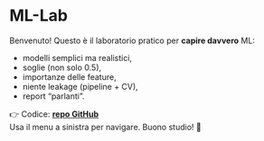 # ML-Lab

Benvenuto! Questo è il laboratorio pratico per **capire davvero** ML:
- modelli semplici ma realistici,
- soglie (non solo 0.5),
- importanze delle feature,
- niente leakage (pipeline + CV),
- report “parlanti”.

👉 Codice: **[repo GitHub](https://github.com/gcomneno/ML-Lab)**  
Usa il menu a sinistra per navigare. Buono studio! 💪
